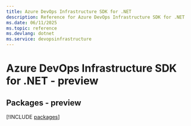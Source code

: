 ```yaml
---
title: Azure DevOps Infrastructure SDK for .NET
description: Reference for Azure DevOps Infrastructure SDK for .NET
ms.date: 06/11/2025
ms.topic: reference
ms.devlang: dotnet
ms.service: devopsinfrastructure
---
```

# Azure DevOps Infrastructure SDK for .NET - preview
## Packages - preview
[!INCLUDE [packages](devops-infrastructure-index.md)]